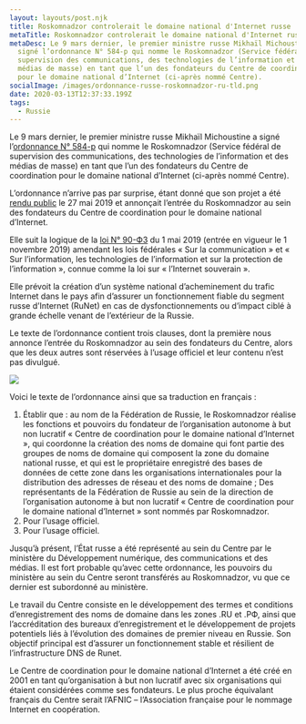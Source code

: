 ```yaml
---
layout: layouts/post.njk
title: Roskomnadzor controlerait le domaine national d'Internet russe
metaTitle: Roskomnadzor controlerait le domaine national d'Internet russe
metaDesc: Le 9 mars dernier, le premier ministre russe Mikhaïl Michoustine a
  signé l’ordonnance N° 584-p qui nomme le Roskomnadzor (Service fédéral de
  supervision des communications, des technologies de l’information et des
  médias de masse) en tant que l’un des fondateurs du Centre de coordination
  pour le domaine national d’Internet (ci-après nommé Centre).
socialImage: /images/ordonnance-russe-roskomnadzor-ru-tld.png
date: 2020-03-13T12:37:33.199Z
tags:
  - Russie
---
```

Le 9 mars dernier, le premier ministre russe Mikhaïl Michoustine a signé l’[ordonnance N° 584-p](http://publication.pravo.gov.ru/Document/View/0001202003110049) qui nomme le Roskomnadzor (Service fédéral de supervision des communications, des technologies de l’information et des médias de masse) en tant que l’un des fondateurs du Centre de coordination pour le domaine national d’Internet (ci-après nommé Centre).

L’ordonnance n’arrive pas par surprise, étant donné que son projet a été [rendu public](https://tass.ru/ekonomika/6477100) le 27 mai 2019 et annonçait l’entrée du Roskomnadzor au sein des fondateurs du Centre de coordination pour le domaine national d’Internet.

Elle suit la logique de la [loi N° 90-ФЗ](http://publication.pravo.gov.ru/Document/View/0001201905010025) du 1 mai 2019 (entrée en vigueur le 1 novembre 2019) amendant les lois fédérales « Sur la communication » et « Sur l’information, les technologies de l’information et sur la protection de l’information », connue comme la loi sur « l’Internet souverain ».

Elle prévoit la création d’un système national d’acheminement du trafic Internet dans le pays afin d’assurer un fonctionnement fiable du segment russe d’Internet (RuNet) en cas de dysfonctionnements ou d’impact ciblé à grande échelle venant de l’extérieur de la Russie.

Le texte de l’ordonnance contient trois clauses, dont la première nous annonce l’entrée du Roskomnadzor au sein des fondateurs du Centre, alors que les deux autres sont réservées à l’usage officiel et leur contenu n’est pas divulgué.

![](/images/ordonnance-russe-roskomnadzor-ru-tld.png)

Voici le texte de l’ordonnance ainsi que sa traduction en français :

1. Établir que :
   au nom de la Fédération de Russie, le Roskomnadzor réalise les fonctions et pouvoirs du fondateur de l’organisation autonome à but non lucratif « Centre de coordination pour le domaine national d’Internet », qui coordonne la création des noms de domaine qui font partie des groupes de noms de domaine qui composent la zone du domaine national russe, et qui est le propriétaire enregistré des bases de données de cette zone dans les organisations internationales pour la distribution des adresses de réseau et des noms de domaine ;
   Des représentants de la Fédération de Russie au sein de la direction de l’organisation autonome à but non lucratif « Centre de coordination pour le domaine national d’Internet » sont nommés par Roskomnadzor.  
2. Pour l’usage officiel.  
3. Pour l’usage officiel.

Jusqu’à présent, l’État russe a été représenté au sein du Centre par le ministère du Développement numérique, des communications et des médias. Il est fort probable qu’avec cette ordonnance, les pouvoirs du ministère au sein du Centre seront transférés au Roskomnadzor, vu que ce dernier est subordonné au ministère.

Le travail du Centre consiste en le développement des termes et conditions d’enregistrement des noms de domaine dans les zones .RU et .РФ, ainsi que l’accréditation des bureaux d’enregistrement et le développement de projets potentiels liés à l’évolution des domaines de premier niveau en Russie. Son objectif principal est d’assurer un fonctionnement stable et résilient de l’infrastructure DNS de Runet.

Le Centre de coordination pour le domaine national d’Internet a été créé en 2001 en tant qu’organisation à but non lucratif avec six organisations qui étaient considérées comme ses fondateurs. Le plus proche équivalant français du Centre serait l’AFNIC – l’Association française pour le nommage Internet en coopération.